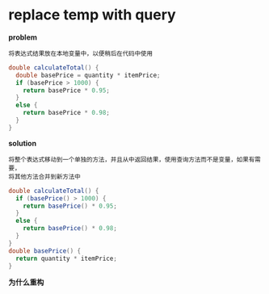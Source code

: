 # replace temp with query

**problem**

```
将表达式结果放在本地变量中，以便稍后在代码中使用
```

```java
double calculateTotal() {
  double basePrice = quantity * itemPrice;
  if (basePrice > 1000) {
    return basePrice * 0.95;
  }
  else {
    return basePrice * 0.98;
  }
}
```

**solution**

```
将整个表达式移动到一个单独的方法，并且从中返回结果，使用查询方法而不是变量，如果有需要，
将其他方法合并到新方法中
```

```java
double calculateTotal() {
  if (basePrice() > 1000) {
    return basePrice() * 0.95;
  }
  else {
    return basePrice() * 0.98;
  }
}
double basePrice() {
  return quantity * itemPrice;
}
```

**为什么重构**

```

```

